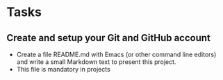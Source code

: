 # Tasks
## Create and setup your Git and GitHub account
* Create a file README.md with Emacs (or other command line editors) and write a small Markdown text to present this project.
* This file is mandatory in projects 
